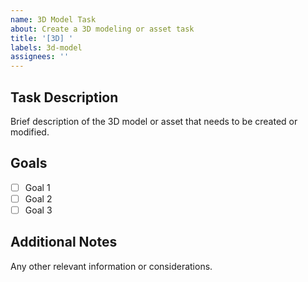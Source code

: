 ```yaml
---
name: 3D Model Task
about: Create a 3D modeling or asset task
title: '[3D] '
labels: 3d-model
assignees: ''
---
```


## Task Description
Brief description of the 3D model or asset that needs to be created or modified.

## Goals
- [ ] Goal 1
- [ ] Goal 2
- [ ] Goal 3
      
## Additional Notes
Any other relevant information or considerations.
